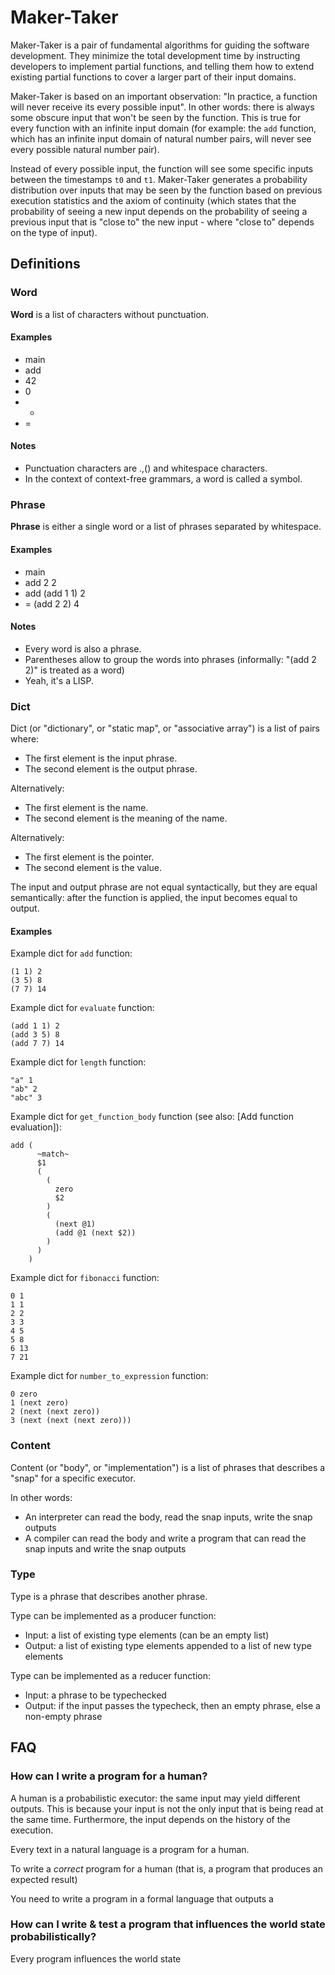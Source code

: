 # Maker-Taker

Maker-Taker is a pair of fundamental algorithms for guiding the software development. They minimize the total development time by instructing developers to implement partial functions, and telling them how to extend existing partial functions to cover a larger part of their input domains.

Maker-Taker is based on an important observation: "In practice, a function will never receive its every possible input". In other words: there is always some obscure input that won't be seen by the function. This is true for every function with an infinite input domain (for example: the `add` function, which has an infinite input domain of natural number pairs, will never see every possible natural number pair).

Instead of every possible input, the function will see some specific inputs between the timestamps `t0` and `t1`. Maker-Taker generates a probability distribution over inputs that may be seen by the function based on previous execution statistics and the axiom of continuity (which states that the probability of seeing a new input depends on the probability of seeing a previous input that is "close to" the new input - where "close to" depends on the type of input).

## Definitions

### Word

**Word** is a list of characters without punctuation.

#### Examples

* main
* add
* 42
* 0
* +
* =

#### Notes

* Punctuation characters are .,() and whitespace characters.
* In the context of context-free grammars, a word is called a symbol.

### Phrase

**Phrase** is either a single word or a list of phrases separated by whitespace.

#### Examples

* main
* add 2 2
* add (add 1 1) 2
* = (add 2 2) 4

#### Notes

* Every word is also a phrase.
* Parentheses allow to group the words into phrases (informally: "(add 2 2)" is treated as a word)
* Yeah, it's a LISP.

### Dict

Dict (or "dictionary", or "static map", or "associative array") is a list of pairs where:

* The first element is the input phrase.
* The second element is the output phrase.

Alternatively:

* The first element is the name.
* The second element is the meaning of the name.

Alternatively:

* The first element is the pointer.
* The second element is the value.

The input and output phrase are not equal syntactically, but they are equal semantically: after the function is applied, the input becomes equal to output.

#### Examples

Example dict for `add` function:

```
(1 1) 2
(3 5) 8
(7 7) 14
```

Example dict for `evaluate` function:

```
(add 1 1) 2
(add 3 5) 8
(add 7 7) 14
```

Example dict for `length` function:

```
"a" 1
"ab" 2
"abc" 3
```

Example dict for `get_function_body` function (see also: [Add function evaluation]):

```
add (
      ~match~
      $1
      (
        (
          zero
          $2
        )
        (
          (next @1)
          (add @1 (next $2))
        )
      )
    )
```

Example dict for `fibonacci` function:

```
0 1
1 1
2 2
3 3
4 5
5 8
6 13
7 21
```

Example dict for `number_to_expression` function:

```
0 zero
1 (next zero)
2 (next (next zero))
3 (next (next (next zero)))
```

### Content

Content (or "body", or "implementation") is a list of phrases that describes a "snap" for a specific executor.

In other words: 
* An interpreter can read the body, read the snap inputs, write the snap outputs
* A compiler can read the body and write a program that can read the snap inputs and write the snap outputs

### Type

Type is a phrase that describes another phrase.

Type can be implemented as a producer function:

* Input: a list of existing type elements (can be an empty list)
* Output: a list of existing type elements appended to a list of new type elements

Type can be implemented as a reducer function:

* Input: a phrase to be typechecked
* Output: if the input passes the typecheck, then an empty phrase, else a non-empty phrase

## FAQ

### How can I write a program for a human?

A human is a probabilistic executor: the same input may yield different outputs. This is because your input is not the only input that is being read at the same time. Furthermore, the input depends on the history of the execution.

Every text in a natural language is a program for a human.

To write a *correct* program for a human (that is, a program that produces an expected result)

You need to write a program in a formal language that outputs a 

### How can I write & test a program that influences the world state probabilistically?

Every program influences the world state 
